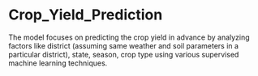 # Crop_Yield_Prediction
The model focuses on predicting the crop yield in advance by analyzing factors like district (assuming same weather and soil parameters in a particular district), state, season, crop type using various supervised machine learning techniques.
